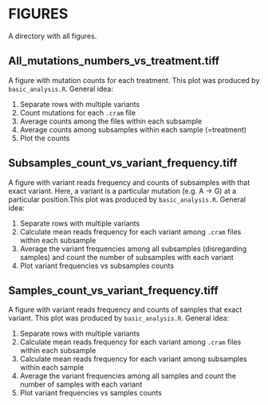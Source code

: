 # FIGURES

A directory with all figures. 

## All_mutations_numbers_vs_treatment.tiff
A figure with mutation counts for each treatment. This plot was produced by `basic_analysis.R`. General idea:
1. Separate rows with multiple variants 
2. Count mutations for each `.cram` file
3. Average counts among the files within each subsample
4. Average counts among subsamples within each sample (=treatment)
5. Plot the counts

## Subsamples_count_vs_variant_frequency.tiff
A figure with variant reads frequency and counts of subsamples with that exact variant. Here, a variant is a particular mutation (e.g. A -> G) at a particular position.This plot was produced by `basic_analysis.R`. General idea:
1. Separate rows with multiple variants
2. Calculate mean reads frequency for each variant among `.cram` files within each subsample
3. Average the variant frequencies among all subsamples (disregarding samples) and count the number of subsamples with each variant
5. Plot variant frequencies vs subsamples counts

## Samples_count_vs_variant_frequency.tiff
A figure with variant reads frequency and counts of samples that exact variant. This plot was produced by `basic_analysis.R`. General idea:
1. Separate rows with multiple variants
2. Calculate mean reads frequency for each variant among `.cram` files within each subsample
3. Calculate mean reads frequency for each variant among subsamples within each sample
4. Average the variant frequencies among all samples and count the number of samples with each variant
5. Plot variant frequencies vs samples counts